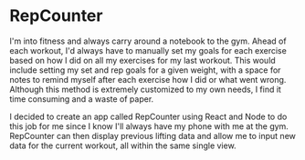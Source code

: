 # RepCounter

I'm into fitness and always carry around a notebook to the gym. Ahead of each workout, I'd always have to manually set my goals for each exercise based on how I did on all my exercises for my last workout. This would include setting my set and rep goals for a given weight, with a space for notes to remind myself after each exercise how I did or what went wrong. Although this method is extremely customized to my own needs, I find it time consuming and a waste of paper.

I decided to create an app called RepCounter using React and Node to do this job for me since I know I'll always have my phone with me at the gym. RepCounter can then display previous lifting data and allow me to input new data for the current workout, all within the same single view.
